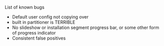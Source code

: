 List of known bugs
- Default user config not copying over
- built in partitioner is TERRIBLE
- No slideshow or installation segment progress bar, or some other form of progress indicator
- Consistent false positives
